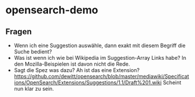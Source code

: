 # opensearch-demo

## Fragen
- Wenn ich eine Suggestion auswähle, dann exakt mit diesem Begriff die Suche bedient?
- Was ist wenn ich wie bei Wikipedia im Suggestion-Array Links habe? In den Mozilla-Beispielen ist davon nicht die Rede.
- Sagt die Spez was dazu? Ah ist das eine Extension? https://github.com/dewitt/opensearch/blob/master/mediawiki/Specifications/OpenSearch/Extensions/Suggestions/1.1/Draft%201.wiki Scheint nun klar zu sein.